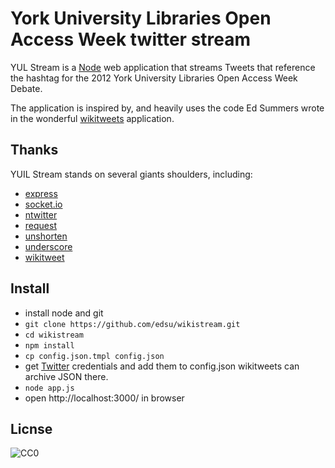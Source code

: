 York University Libraries Open Access Week twitter stream
==========

YUL Stream is a [Node](http://nodejs.org) web application that streams Tweets that reference the hashtag for the 2012 York University Libraries Open Access Week Debate.

The application is inspired by, and heavily uses the code Ed Summers wrote in the wonderful [wikitweets](https://github.com/edsu/wikitweets) application.


Thanks
------

YUIL Stream stands on several giants shoulders, including:

* [express](http://expressjs.com/)
* [socket.io](http://socket.io)
* [ntwitter](https://github.com/AvianFlu/ntwitter)
* [request](https://github.com/mikeal/request)
* [unshorten](https://github.com/mathiasbynens/node-unshorten)
* [underscore](http://documentcloud.github.com/underscore/)
* [wikitweet](https://github.com/edsu/wikitweets)

Install
-------

* install node and git
* `git clone https://github.com/edsu/wikistream.git`
* `cd wikistream`
* `npm install`
* `cp config.json.tmpl config.json`
* get [Twitter](https://dev.twitter.com/apps/new) credentials and add them to 
  config.json
  wikitweets can archive JSON there.
* `node app.js`
* open http://localhost:3000/ in browser

Licnse
------

![CC0](http://i.creativecommons.org/p/zero/1.0/88x31.png "CC0")
